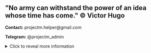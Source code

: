 <div>
  <h2>"No army can withstand the power of an idea whose time has come." © Victor Hugo</h2>
  <p><strong>Contact:</strong> projectm.helper@gmail.com</p>
  <p><strong>Telegram:</strong> @projectm_admin</p>

  <details>
    <summary>Click to reveal more information</summary>
    <p>This is a special section where I will add additional information later.</p>
  </details>
</div>
